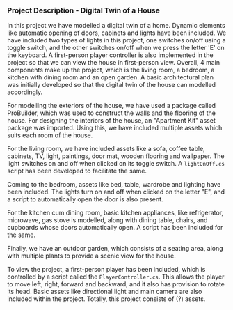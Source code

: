 ### Project Description - Digital Twin of a House
In this project we have modelled a digital twin of a home. Dynamic elements like automatic opening of doors, cabinets and lights have been included. We have included two types of lights in this project, one switches on/off using a toggle switch, and the other switches on/off when we press the letter 'E' on the keyboard. A first-person player controller is also implemented in the project so that we can view the house in first-person view. Overall, 4 main components make up the project, which is the living room, a bedroom, a kitchen with dining room and an open garden. A basic architectural plan was initially developed so that the digital twin of the house can modelled accordingly.

For modelling the exteriors of the house, we have used a package called ProBuilder, which was used to construct the walls and the flooring of the house.
For designing the interiors of the house, an "Apartment Kit" asset package was imported. Using this, we have included multiple assets which suits each room of the house.

For the living room, we have included assets like a sofa, coffee table, cabinets, TV, light, paintings, door mat, wooden flooring and wallpaper. The light switches on and off when clicked on its toggle switch. A `lightOnOff.cs` script has been developed to facilitate the same. 

Coming to the bedroom, assets like bed, table, wardrobe and lighting have been included. The lights turn on and off when clicked on the letter "E", and a script to automatically open the door is also present.

For the kitchen cum dining room, basic kitchen appliances, like refrigerator, microwave, gas stove is modelled, along with dining table, chairs, and cupboards whose doors automatically open. A script has been included for the same.

Finally, we have an outdoor garden, which consists of a seating area, along with multiple plants to provide a scenic view for the house.

To view the project, a first-person player has been included, which is controlled by a script called the `PlayerController.cs`. This allows the player to move left, right, forward and backward, and it also has provision to rotate its head. Basic assets like directional light and main camera are also included within the project. Totally, this project consists of (?) assets.
